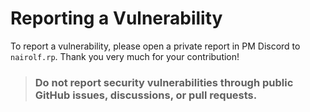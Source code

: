 # Reporting a Vulnerability

To report a vulnerability, please open a private report in PM Discord to `nairolf.rp`. Thank you very much for your contribution!

> ### **Do not report security vulnerabilities through public GitHub issues, discussions, or pull requests.**
